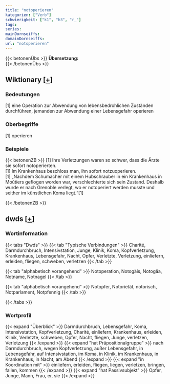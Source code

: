 ```yaml
---
title: "notoperieren"
kategorien: ["Verb"]
schwierigkeit: ["k1", "h3", "r_"]
tags:
series:
mainDornseiffs:
domainDornseiffs:
url: "notoperieren"
---
```


{{< betonenÜbs >}}
**Übersetzung:**  
{{< /betonenÜbs >}}

## Wiktionary [[+](https://de.wiktionary.org/wiki/notoperieren)]

### Bedeutungen
[1] eine Operation zur Abwendung von lebensbedrohlichen Zuständen durchführen, jemanden zur Abwendung einer Lebensgefahr operieren  

### Oberbegriffe
[1] operieren  

### Beispiele
{{< betonenZB >}}
[1] Ihre Verletzungen waren so schwer, dass die Ärzte sie sofort notoperierten.  
[1] Im Krankenhaus beschloss man, ihn sofort notzuoperieren.  
[1] „Nachdem Schumacher mit einem Hubschrauber in ein Krankenhaus in Moûtiers geflogen worden war, verschlechterte sich sein Zustand. Deshalb wurde er nach Grenoble verlegt, wo er notoperiert werden musste und seither im künstlichen Koma liegt.“[1]  

{{< /betonenZB >}}


## dwds [[+](https://www.dwds.de/wb/notoperieren)]

### Wortinformation
{{< tabs "Dwds" >}}
{{< tab "Typische Verbindungen" >}}
Charité, Darmdurchbruch, Intensivstation, Junge, Klinik, Koma, Kopfverletzung, Krankenhaus, Lebensgefahr, Nacht, Opfer, Verletzte, Verletzung, einliefern, erleiden, fliegen, schweben, verletzen
{{< /tab >}}

{{< tab "alphabetisch vorangehend" >}}
Notoperation, Notogäis, Notogäa, Notname, Notnagel
{{< /tab >}}

{{< tab "alphabetisch vorangehend" >}}
Notopfer, Notorietät, notorisch, Notparlament, Notpfennig
{{< /tab >}}

{{< /tabs >}}

### Wortprofil
{{< expand "Überblick" >}} Darmdurchbruch, Lebensgefahr, Koma, Intensivstation, Kopfverletzung, Charité, einliefern, Krankenhaus, erleiden, Klinik, Verletzte, schweben, Opfer, Nacht, fliegen, Junge, verletzen, Verletzung {{< /expand >}}
{{< expand "hat Präpositionalgruppe" >}} nach Darmdurchbruch, wegen Kopfverletzung, außer Lebensgefahr, in Lebensgefahr, auf Intensivstation, im Koma, in Klinik, im Krankenhaus, in Krankenhaus, in Nacht, am Abend {{< /expand >}}
{{< expand "in Koordination mit" >}} einliefern, erleiden, fliegen, liegen, verletzen, bringen, fallen, kommen {{< /expand >}}
{{< expand "hat Passivsubjekt" >}} Opfer, Junge, Mann, Frau, er, sie {{< /expand >}}

